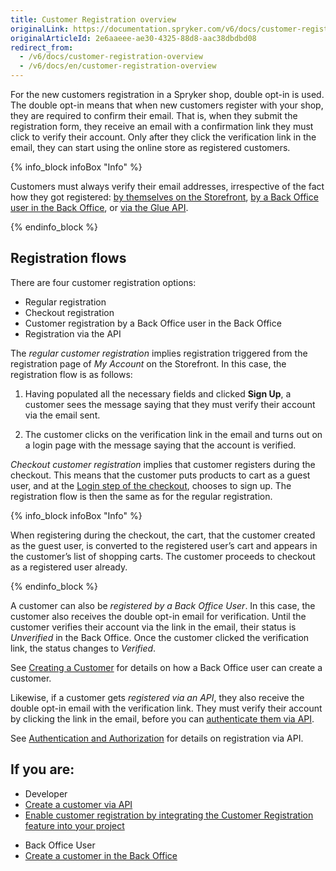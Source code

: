 ```yaml
---
title: Customer Registration overview
originalLink: https://documentation.spryker.com/v6/docs/customer-registration-overview
originalArticleId: 2e6aaeee-ae30-4325-88d8-aac38dbdbd08
redirect_from:
  - /v6/docs/customer-registration-overview
  - /v6/docs/en/customer-registration-overview
---
```


For the new customers registration in a Spryker shop, double opt-in is used. The double opt-in means that when new customers register with your shop, they are required to confirm their email. That is, when they submit the registration form, they receive an email with a confirmation link they must click to verify their account. Only after they click the verification link in the email, they can start using the online store as registered customers.

{% info_block infoBox "Info" %}

Customers must always verify their email addresses, irrespective of the fact how they got registered: [by themselves on the Storefront](/docs/scos/user/features/{{page.version}}/customer-account-management/customer-account-management-feature-overview/customer-registration-overview.html), [by a Back Office user in the Back Office](/docs/scos/user/user-guides/202009.0/back-office-user-guide/customer/customer-customer-access-customer-groups/managing-customers.html#creating-a-customer), or [via the Glue API](/docs/scos/dev/glue-api-guides/{{page.version}}/managing-customers/managing-customers.html#create-a-customer).

{% endinfo_block %}

## Registration flows
There are four customer registration options:

* Regular registration
* Checkout registration
* Customer registration by a Back Office user in the Back Office
* Registration via the API

The *regular customer registration* implies registration triggered from the registration page of *My Account* on the Storefront. In this case, the registration flow is as follows:

1. Having populated all the necessary fields and clicked **Sign Up**, a customer sees the message saying that they must verify their account via the email sent.

2. The customer clicks on the verification link in the email and turns out on a login page with the message saying that the account is verified.

*Checkout customer registration* implies that customer registers during the checkout. This means that the customer puts products to cart as a guest user, and at the [Login step of the checkout](/docs/scos/user/features/{{page.version}}/checkout/checkout-feature-overview/multi-step-checkout.html), chooses to sign up. The registration flow is then the same as for the regular registration.

{% info_block infoBox "Info" %}

When registering during the checkout, the cart, that the customer created as the guest user, is converted to the registered user’s cart and appears in the customer’s list of shopping carts. The customer proceeds to checkout as a registered user already.

{% endinfo_block %}

A customer can also be *registered by a Back Office User*. In this case, the customer also receives the double opt-in email for verification. Until the customer verifies their account via the link in the email, their status is *Unverified* in the Back Office. Once the customer clicked the verification link, the status changes to *Verified*.

See [Creating a Customer](/docs/scos/user/user-guides/202009.0/back-office-user-guide/customer/customer-customer-access-customer-groups/managing-customers.html#creating-a-customer) for details on how a Back Office user can create a customer.

Likewise, if a customer gets *registered via an API*, they also receive the double opt-in email with the verification link. They must verify their account by clicking the link in the email, before you can [authenticate them via API](/docs/scos/dev/glue-api-guides/{{page.version}}/authentication-and-authorization.html#user-authentication).

See [Authentication and Authorization](/docs/scos/dev/glue-api-guides/{{page.version}}/authentication-and-authorization.html#authentication-and-authorization) for details on registration via API.


## If you are:

<div class="mr-container">
    <div class="mr-list-container">
        <!-- col1 -->
        <div class="mr-col">
            <ul class="mr-list mr-list-green">
                <li class="mr-title">Developer</li>
                <li><a href="docs\scos\dev\glue-api-guides\202009.0\managing-customers\managing-customers.md#create-a-customer" class="mr-link">Create a customer via API</a></li>
                <li><a href="docs\scos\dev\migration-and-integration\202009.0\feature-integration-guides\customer-account-management-feature-integration.md" class="mr-link">Enable customer registration by integrating the Customer Registration feature into your project</a></li>
            </ul>
        </div>
        <!-- col2 -->
        <div class="mr-col">
            <ul class="mr-list mr-list-blue">
                <li class="mr-title"> Back Office User</li>
                <li><a href="docs\scos\user\user-guides\202009.0\back-office-user-guide\customer\customer-customer-access-customer-groups\managing-customers.md#creating-a-customer">Create a customer in the Back Office </a></li>
            </ul>
        </div>
    </div>
</div>
